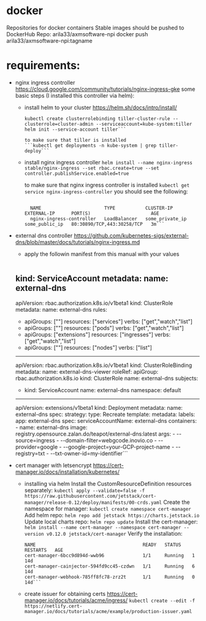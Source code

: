 # docker
Repositories for docker containers
Stable images should be pushed to DockerHub Repo: arila33/axmsoftware-npi
docker push arila33/axmsoftware-npi:tagname


# requirements:
 - nginx ingress controller https://cloud.google.com/community/tutorials/nginx-ingress-gke
   some basic steps (I installed this controller via helm):
    * install helm to your cluster https://helm.sh/docs/intro/install/
       ```kubectl create serviceaccount --namespace kube-system tiller
       kubectl create clusterrolebinding tiller-cluster-rule --clusterrole=cluster-admin --serviceaccount=kube-system:tiller
       helm init --service-account tiller```

       to make sure that tiller is installed
       ```kubectl get deployments -n kube-system | grep tiller-deploy```
    * install nginx ingress controller
      ```helm install --name nginx-ingress stable/nginx-ingress --set rbac.create=true --set controller.publishService.enabled=true```

      to make sure that nginx ingress controller is installed
      ```kubectl get service nginx-ingress-controller```
      you should see the following:
      ```You should see the following:

		NAME                       TYPE           CLUSTER-IP     EXTERNAL-IP      PORT(S)                      AGE
		nginx-ingress-controller   LoadBalancer   some_private_ip some_public_ip   80:30890/TCP,443:30258/TCP   3m```

 - external dns controller https://github.com/kubernetes-sigs/external-dns/blob/master/docs/tutorials/nginx-ingress.md
 	* apply the followin manifest from this manual with your values
 	  ```apiVersion: v1
	kind: ServiceAccount
	metadata:
	  name: external-dns
	---
	apiVersion: rbac.authorization.k8s.io/v1beta1
	kind: ClusterRole
	metadata:
	  name: external-dns
	rules:
	- apiGroups: [""]
	  resources: ["services"]
	  verbs: ["get","watch","list"]
	- apiGroups: [""]
	  resources: ["pods"]
	  verbs: ["get","watch","list"]
	- apiGroups: ["extensions"] 
	  resources: ["ingresses"] 
	  verbs: ["get","watch","list"]
	- apiGroups: [""]
	  resources: ["nodes"]
	  verbs: ["list"]
	---
	apiVersion: rbac.authorization.k8s.io/v1beta1
	kind: ClusterRoleBinding
	metadata:
	  name: external-dns-viewer
	roleRef:
	  apiGroup: rbac.authorization.k8s.io
	  kind: ClusterRole
	  name: external-dns
	subjects:
	- kind: ServiceAccount
	  name: external-dns
	  namespace: default
	---
	apiVersion: extensions/v1beta1
	kind: Deployment
	metadata:
	  name: external-dns
	spec:
	  strategy:
	    type: Recreate
	  template:
	    metadata:
	      labels:
	        app: external-dns
	    spec:
	      serviceAccountName: external-dns
	      containers:
	      - name: external-dns
	        image: registry.opensource.zalan.do/teapot/external-dns:latest
	        args:
	        - --source=ingress
	        - --domain-filter=webgcode.inovio.co
	        - --provider=google
	        - --google-project=your-GCP-project-name
	        - --registry=txt
	        - --txt-owner-id=my-identifier```

- cert manager with letsencrypt https://cert-manager.io/docs/installation/kubernetes/
  	* installing via helm
	    Install the CustomResourceDefinition resources separately:
	    ```kubectl apply --validate=false -f https://raw.githubusercontent.com/jetstack/cert-manager/release-0.12/deploy/manifests/00-crds.yaml```
	    Create the namespace for manager:
	    ```kubectl create namespace cert-manager```
	    Add helm repo:
	    ```helm repo add jetstack https://charts.jetstack.io```
	    Update local charts repo:
	    ```helm repo update```
	    Install the cert-manager:
	    ```helm install --name cert-manager --namespace cert-manager --version v0.12.0 jetstack/cert-manager```
	    Verify the installation:
	    ```kubectl get pods --namespace cert-manager
		NAME                                       READY   STATUS    RESTARTS   AGE
		cert-manager-6bcc9d894d-wwb96              1/1     Running   1          14d
		cert-manager-cainjector-594fd9cc45-czdwn   1/1     Running   6          14d
		cert-manager-webhook-785ff8fc78-zrz2t      1/1     Running   0          14d```

 	* create issuer for obtaining certs https://cert-manager.io/docs/tutorials/acme/ingress/
 		```kubectl create --edit -f https://netlify.cert-manager.io/docs/tutorials/acme/example/production-issuer.yaml```













